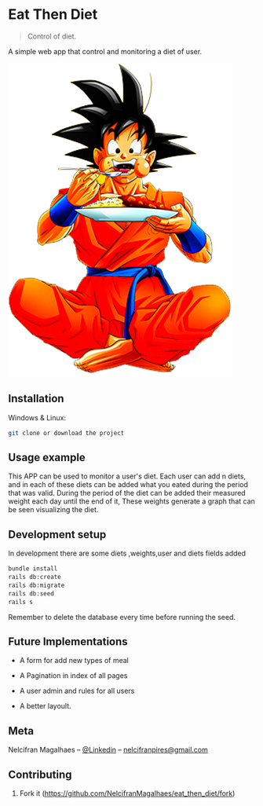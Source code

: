 # Eat Then Diet
> Control of diet.


A simple web app that control and monitoring a diet of user.

![](goku_eating.png)

## Installation

Windows & Linux:

```sh
git clone or download the project
```

## Usage example

This APP can be used to monitor a user's diet. Each user can add n diets, and in each of these diets can be added what you eated during the period that was valid.
During the period of the diet can be added their measured weight each day until the end of it, These weights generate a graph that can be seen visualizing the diet.


## Development setup

In development there are some diets ,weights,user and diets fields added

```sh
bundle install
rails db:create
rails db:migrate
rails db:seed
rails s
```

Remember to delete the database every time before running the seed.

## Future Implementations

* A form for add new types of meal

* A Pagination in index of all pages

* A user admin and rules for all users
   
* A better layoult.

## Meta

Nelcifran Magalhaes – [@Linkedin](https://www.linkedin.com/in/nelcifranpires/
) – nelcifranpires@gmail.com


## Contributing

1. Fork it (<https://github.com/NelcifranMagalhaes/eat_then_diet/fork>)


